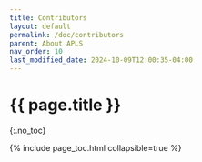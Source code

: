 ```yaml
---
title: Contributors
layout: default
permalink: /doc/contributors
parent: About APLS
nav_order: 10
last_modified_date: 2024-10-09T12:00:35-04:00
---
```


# {{ page.title }}
{:.no_toc}

{% include page_toc.html collapsible=true %}
